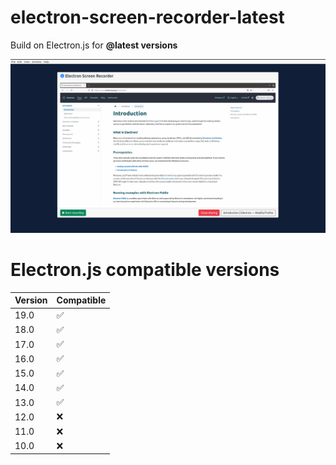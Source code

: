 # electron-screen-recorder-latest
Build on Electron.js for **@latest versions** <br>

![Alt text](https://github.com/Bombarder70/electron-screen-recorder-latest/blob/master/.github/img/screen.jpg?raw=true) <br>
# Electron.js compatible versions <br>
| Version | Compatible |
| ------ | ------ |
| 19.0 | ✅ |
| 18.0 | ✅ |
| 17.0 | ✅ |
| 16.0 | ✅ |
| 15.0 | ✅ |
| 14.0 | ✅ |
| 13.0 | ✅ |
| 12.0 | ❌ |
| 11.0 | ❌ |
| 10.0 | ❌ |
